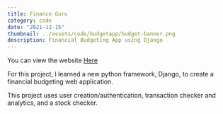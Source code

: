 ```yaml
---
title: Finance Guru
category: code
date: "2021-12-15"
thumbnail: ../assets/code/budgetapp/budget-banner.png
description: Financial Budgeting App using Django
---
```


You can view the website <a href = "https://bestepha-budget-app.herokuapp.com/" target="_blank">Here</a>

For this project, I learned a new python framework, Django, to create a financial budgeting web application.

This project uses user creation/authentication, transaction checker and analytics, and a stock checker.